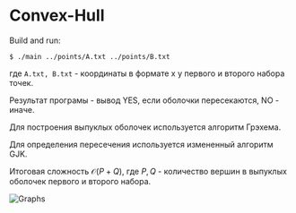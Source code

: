 # Convex-Hull

Build and run:
```
$ ./main ../points/A.txt ../points/B.txt
```
где ```A.txt, B.txt``` - координаты в формате х у первого и второго набора точек.

Результат програмы - вывод YES, если оболочки пересекаются, NO - иначе. 

Для построения выпуклых оболочек используется алгоритм Грэхема.

Для определения пересечения используется измененный алгоритм GJK.

Итоговая сложность $\mathcal{O}{(P + Q)}$, где $P, Q$ - количество вершин в выпуклых оболочек первого и второго набора.

![Graphs](https://user-images.githubusercontent.com/55700851/231913048-935194ef-4b23-428a-aa06-c964635bcaee.gif)
